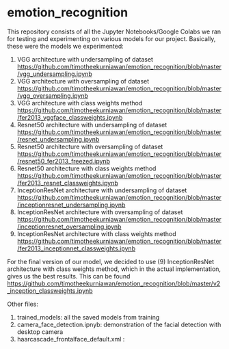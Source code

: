 # emotion_recognition
This repository consists of all the Jupyter Notebooks/Google Colabs we ran for testing and experimenting on various models for our project. Basically, these were the models we experimented:

1. VGG architecture with undersampling of dataset
https://github.com/timotheekurniawan/emotion_recognition/blob/master/vgg_undersampling.ipynb
2. VGG architecture with oversampling of dataset
https://github.com/timotheekurniawan/emotion_recognition/blob/master/vgg_oversampling.ipynb
3. VGG architecture with class weights method
https://github.com/timotheekurniawan/emotion_recognition/blob/master/fer2013_vggface_classweights.ipynb
4. Resnet50 architecture with undersampling of dataset
https://github.com/timotheekurniawan/emotion_recognition/blob/master/resnet_undersampling.ipynb
5. Resnet50 architecture with oversampling of dataset
https://github.com/timotheekurniawan/emotion_recognition/blob/master/resnet50_fer2013_freezed.ipynb
6. Resnet50 architecture with class weights method
https://github.com/timotheekurniawan/emotion_recognition/blob/master/fer2013_resnet_classweights.ipynb
7. InceptionResNet architecture with undersampling of dataset
https://github.com/timotheekurniawan/emotion_recognition/blob/master/inceptionresnet_undersampling.ipynb
8. InceptionResNet architecture with oversampling of dataset
https://github.com/timotheekurniawan/emotion_recognition/blob/master/inceptionresnet_oversampling.ipynb
9. InceptionResNet architecture with class weights method
https://github.com/timotheekurniawan/emotion_recognition/blob/master/fer2013_inceptionnet_classweights.ipynb

For the final version of our model, we decided to use (9) InceptionResNet architecture with class weights method, which in the actual implementation, gives us the best results.
This can be found https://github.com/timotheekurniawan/emotion_recognition/blob/master/v2_inception_classweights.ipynb

Other files:
1. trained_models: all the saved models from training
2. camera_face_detection.ipnyb: demonstration of the facial detection with desktop camera
3. haarcascade_frontalface_default.xml : 

